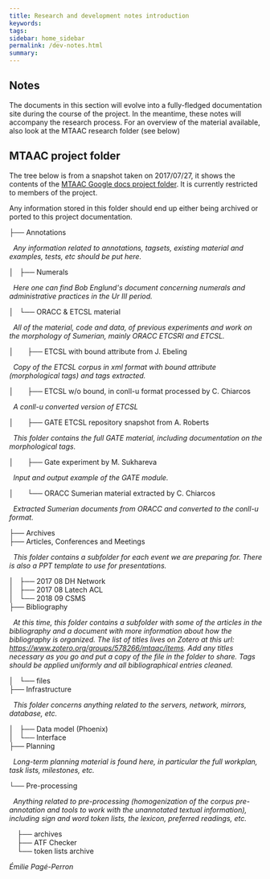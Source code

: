 ```yaml
---
title: Research and development notes introduction
keywords:
tags:
sidebar: home_sidebar
permalink: /dev-notes.html
summary:
---
```

## Notes

The documents in this section will evolve into a fully-fledged documentation site during the course of the project. In the meantime, these notes will accompany the research process. For an overview of the material available, also look at the MTAAC research folder (see below)


## MTAAC project folder

The tree below is from a snapshot taken on 2017/07/27, it shows the contents of the [MTAAC Google docs project folder](https://drive.google.com/drive/folders/0B8-deXARunnhU2FHVzVqLXA4N3M). It is currently restricted to members of the project.

Any information stored in this folder should end up either being archived or ported to this project documentation.

├── Annotations  

&nbsp;&nbsp;*Any information related to annotations, tagsets, existing material and examples, tests, etc should be put here.*

│&nbsp;&nbsp;&nbsp;├── Numerals  

&nbsp;&nbsp;*Here one can find Bob Englund's document concerning numerals and administrative practices in the Ur III period.*

│&nbsp;&nbsp;&nbsp;└── ORACC & ETCSL material  

&nbsp;&nbsp;*All of the material, code and data, of previous experiments and work on the morphology of Sumerian, mainly ORACC ETCSRI and ETCSL.*

│&nbsp;&nbsp;&nbsp;&nbsp;&nbsp;&nbsp;&nbsp;├── ETCSL with bound attribute from J. Ebeling  

&nbsp;&nbsp;*Copy of the ETCSL corpus in xml format with bound attribute (morphological tags) and tags extracted.*

│&nbsp;&nbsp;&nbsp;&nbsp;&nbsp;&nbsp;&nbsp;├── ETCSL w/o bound, in conll-u format processed by C. Chiarcos  

&nbsp;&nbsp;*A conll-u converted version of ETCSL*

│&nbsp;&nbsp;&nbsp;&nbsp;&nbsp;&nbsp;&nbsp;├── GATE ETCSL repository snapshot from A. Roberts  

&nbsp;&nbsp;*This folder contains the full GATE material, including documentation on the morphological tags.*

│&nbsp;&nbsp;&nbsp;&nbsp;&nbsp;&nbsp;&nbsp;├── Gate experiment by M. Sukhareva  

&nbsp;&nbsp;*Input and output example of the GATE module.*

│&nbsp;&nbsp;&nbsp;&nbsp;&nbsp;&nbsp;&nbsp;└── ORACC Sumerian material extracted by C. Chiarcos  

&nbsp;&nbsp;*Extracted Sumerian documents from ORACC and converted to the conll-u format.*

├── Archives  
├── Articles, Conferences and Meetings  

&nbsp;&nbsp;*This folder contains a subfolder for each event we are preparing for. There is also a PPT template to use for presentations.*

│&nbsp;&nbsp;&nbsp;├── 2017 08 DH Network  
│&nbsp;&nbsp;&nbsp;├── 2017 08 Latech ACL  
│&nbsp;&nbsp;&nbsp;└── 2018 09 CSMS  
├── Bibliography  

&nbsp;&nbsp;*At this time, this folder contains a subfolder with some of the articles in the bibliography and a document with more information about how the bibliography is organized. The list of titles lives on Zotero at this url: https://www.zotero.org/groups/578266/mtaac/items. Add any titles necessary as you go and put a copy of the file in the folder to share. Tags should be applied uniformly and all bibliographical entries cleaned.*

│&nbsp;&nbsp;&nbsp;└── files  
├── Infrastructure  

&nbsp;&nbsp;*This folder concerns anything related to the servers, network, mirrors, database, etc.*

│&nbsp;&nbsp;&nbsp;├── Data model (Phoenix)  
│&nbsp;&nbsp;&nbsp;└── Interface  
├── Planning  

&nbsp;&nbsp;*Long-term planning material is found here, in particular the full workplan, task lists, milestones, etc.*

└── Pre-processing  

&nbsp;&nbsp;*Anything related to pre-processing (homogenization of the corpus pre-annotation and tools to work with the unannotated textual information), including sign and word token lists, the lexicon, preferred readings, etc.*

&nbsp;&nbsp;&nbsp;&nbsp;├── archives  
&nbsp;&nbsp;&nbsp;&nbsp;├── ATF Checker  
&nbsp;&nbsp;&nbsp;&nbsp;└── token lists archive  


*Émilie Pagé-Perron*
